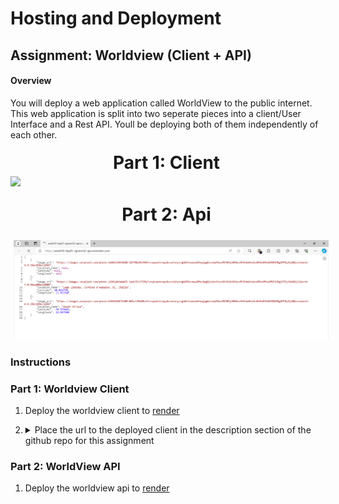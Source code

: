 # Hosting and Deployment

## Assignment: Worldview (Client + API)

#### Overview
You will deploy a web application called WorldView to the public internet. This web application is split into two seperate pieces into a client/User Interface and a Rest API. Youll be deploying both of them independently of each other.

<div style="display: flex; flex-direction: column; justify-content: center;  align-items: center;
">  <div>
    <h1 style="margin-right: 1%; margin-top: 1%; text-align:center; margin-bottom: 0px;" >Part 1: Client</h1>
    

   <img src="./Example/Part1.gif" style="margin-right: 1%; margin-top: 1%;" /> 
   <h1 style="margin-right: 1%; margin-top: 5%; text-align:center" >Part 2: Api</h1>
   <img src="./Example/Part2.png"  style="margin-left: 1%; margin-top: 1%;" />
  </div>
</div>


### Instructions



### **Part 1: Worldview Client**
1. Deploy the worldview client to [render](https://render.com/)
   
2. <details>
    <summary>Place the url to the deployed client in the description section of the github repo for this assignment</summary>
    <br>
      <img src="./Example/Part1.png" width=400/>
    </details>




### **Part 2: WorldView API**
1. Deploy the worldview api to [render](https://render.com/) 
